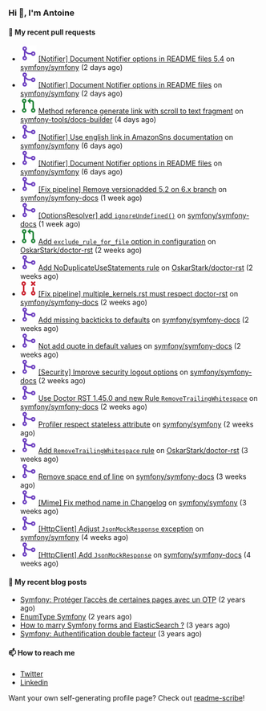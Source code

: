### Hi 👋, I'm Antoine

#### 👷 My recent pull requests

- ![](./assets/pr-merged.svg) [[Notifier] Document Notifier options in README files 5.4](https://github.com/symfony/symfony/pull/50379) on [symfony/symfony](https://github.com/symfony/symfony) (2 days ago)
- ![](./assets/pr-merged.svg) [[Notifier] Document Notifier options in README files](https://github.com/symfony/symfony/pull/50378) on [symfony/symfony](https://github.com/symfony/symfony) (2 days ago)
- ![](./assets/pr-open.svg) [Method reference generate link with scroll to text fragment](https://github.com/symfony-tools/docs-builder/pull/160) on [symfony-tools/docs-builder](https://github.com/symfony-tools/docs-builder) (4 days ago)
- ![](./assets/pr-merged.svg) [[Notifier] Use english link in AmazonSns documentation](https://github.com/symfony/symfony/pull/50350) on [symfony/symfony](https://github.com/symfony/symfony) (6 days ago)
- ![](./assets/pr-merged.svg) [[Notifier] Document Notifier options in README files](https://github.com/symfony/symfony/pull/50349) on [symfony/symfony](https://github.com/symfony/symfony) (6 days ago)
- ![](./assets/pr-merged.svg) [[Fix pipeline] Remove versionadded 5.2 on 6.x branch](https://github.com/symfony/symfony-docs/pull/18303) on [symfony/symfony-docs](https://github.com/symfony/symfony-docs) (1 week ago)
- ![](./assets/pr-merged.svg) [[OptionsResolver] add `ignoreUndefined()`](https://github.com/symfony/symfony-docs/pull/18302) on [symfony/symfony-docs](https://github.com/symfony/symfony-docs) (1 week ago)
- ![](./assets/pr-open.svg) [Add `exclude_rule_for_file` option in configuration](https://github.com/OskarStark/doctor-rst/pull/1395) on [OskarStark/doctor-rst](https://github.com/OskarStark/doctor-rst) (2 weeks ago)
- ![](./assets/pr-merged.svg) [Add NoDuplicateUseStatements rule](https://github.com/OskarStark/doctor-rst/pull/1394) on [OskarStark/doctor-rst](https://github.com/OskarStark/doctor-rst) (2 weeks ago)
- ![](./assets/pr-closed.svg) [[Fix pipeline] multiple_kernels.rst must respect doctor-rst](https://github.com/symfony/symfony-docs/pull/18295) on [symfony/symfony-docs](https://github.com/symfony/symfony-docs) (2 weeks ago)
- ![](./assets/pr-merged.svg) [Add missing backticks to defaults](https://github.com/symfony/symfony-docs/pull/18294) on [symfony/symfony-docs](https://github.com/symfony/symfony-docs) (2 weeks ago)
- ![](./assets/pr-merged.svg) [Not add quote in default values](https://github.com/symfony/symfony-docs/pull/18293) on [symfony/symfony-docs](https://github.com/symfony/symfony-docs) (2 weeks ago)
- ![](./assets/pr-merged.svg) [[Security] Improve security logout options](https://github.com/symfony/symfony-docs/pull/18277) on [symfony/symfony-docs](https://github.com/symfony/symfony-docs) (2 weeks ago)
- ![](./assets/pr-merged.svg) [Use Doctor RST 1.45.0 and new Rule `RemoveTrailingWhitespace`](https://github.com/symfony/symfony-docs/pull/18276) on [symfony/symfony-docs](https://github.com/symfony/symfony-docs) (2 weeks ago)
- ![](./assets/pr-merged.svg) [Profiler respect stateless attribute](https://github.com/symfony/symfony/pull/50218) on [symfony/symfony](https://github.com/symfony/symfony) (2 weeks ago)
- ![](./assets/pr-merged.svg) [Add `RemoveTrailingWhitespace` rule](https://github.com/OskarStark/doctor-rst/pull/1388) on [OskarStark/doctor-rst](https://github.com/OskarStark/doctor-rst) (3 weeks ago)
- ![](./assets/pr-merged.svg) [Remove space end of line](https://github.com/symfony/symfony-docs/pull/18262) on [symfony/symfony-docs](https://github.com/symfony/symfony-docs) (3 weeks ago)
- ![](./assets/pr-merged.svg) [[Mime] Fix method name in Changelog](https://github.com/symfony/symfony/pull/50166) on [symfony/symfony](https://github.com/symfony/symfony) (3 weeks ago)
- ![](./assets/pr-merged.svg) [[HttpClient] Adjust `JsonMockResponse` exception](https://github.com/symfony/symfony/pull/50123) on [symfony/symfony](https://github.com/symfony/symfony) (4 weeks ago)
- ![](./assets/pr-merged.svg) [[HttpClient] Add `JsonMockResponse`](https://github.com/symfony/symfony-docs/pull/18247) on [symfony/symfony-docs](https://github.com/symfony/symfony-docs) (4 weeks ago)


#### 📜 My recent blog posts

- [Symfony: Protéger l’accès de certaines pages avec un OTP](https://alamirault.medium.com/symfony-prot%C3%A9ger-lacc%C3%A8s-de-certaines-pages-avec-un-otp-4d72458e3d08?source=rss-cebacd5f419e------2) (2 years ago)
- [EnumType Symfony](https://alamirault.medium.com/enumtype-symfony-cf7dc32ca2f2?source=rss-cebacd5f419e------2) (2 years ago)
- [How to marry Symfony forms and ElasticSearch ?](https://alamirault.medium.com/how-to-marry-symfony-forms-and-elasticsearch-24a9ccefa185?source=rss-cebacd5f419e------2) (3 years ago)
- [Symfony: Authentification double facteur](https://alamirault.medium.com/symfony-authentification-double-facteur-a2be5d405420?source=rss-cebacd5f419e------2) (3 years ago)

#### 📫 How to reach me

- [Twitter](https://twitter.com/a_lamirault)
- [Linkedin](https://www.linkedin.com/in/antoine-lamirault-9a9a9a107/)

Want your own self-generating profile page? Check out [readme-scribe](https://github.com/muesli/readme-scribe)!
